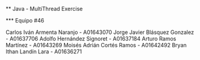 ** Java - MultiThread Exercise 

*** Equipo #46

Carlos Iván Armenta Naranjo - A01643070
Jorge Javier Blásquez Gonzalez - A01637706 
Adolfo Hernández Signoret - A01637184
Arturo Ramos Martínez - A01643269
Moisés Adrián Cortés Ramos - A01642492
Bryan Ithan Landín Lara - A01636271
